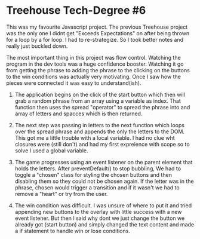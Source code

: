 # Treehouse Tech-Degree #6

This was my favourite Javascript project. The previous Treehouse project was the only one I didnt get "Exceeds Expectations" on after being thrown for a loop by a for loop. I had to re-strategize. So I took better notes and really just buckled down. 

The most important thing in this project was flow control. Watching the program in the dev tools was a huge confidence booster. Watching it go from getting the phrase to adding the phrase to the clicking on the buttons to the win conditions was actually very motivating. Once I saw how the pieces were connected it was easy to understand(ish).

1. The application begins on the click of the start button which then will grab a random phrase from an array using a variable as index. That function then uses the spread "operator" to spread the phrase into and array of letters and spacces which is then returned.

2. The next step was passing in letters to the next function which loops over the spread phrase and appends the only the letters to the DOM. This got me a little trouble with a local variable. I had no clue wht closures were (still don't) and had my first expreience with scope so to solve I used a global variable. 

3. The game progresses using an event listener on the parent element that holds the letters. After preventDefault() to stop bubbling, We had to toggle a "chosen" class for styling the chosen buttons and then disabling them so they could not be chosen again. If the letter was in the phrase, chosen would trigger a transition and if it wasn't we had to remove a "heart" or try from the user.

4. The win condition was difficult. I was unsure of where to put it and tried appending new buttons to the overlay with little success with a new event listener. But then I said why dont we just change the button we already got (start button) and simply changed the text content and made a if statement to handle win or lose conditions.
